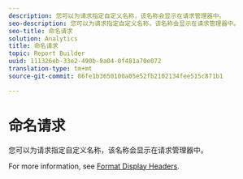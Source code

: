 ```yaml
---
description: 您可以为请求指定自定义名称，该名称会显示在请求管理器中。
seo-description: 您可以为请求指定自定义名称，该名称会显示在请求管理器中。
seo-title: 命名请求
solution: Analytics
title: 命名请求
topic: Report Builder
uuid: 111326eb-33e2-490b-9a04-0f481a70e072
translation-type: tm+mt
source-git-commit: 86fe1b3650100a05e52fb2102134fee515c871b1

---
```



# 命名请求

您可以为请求指定自定义名称，该名称会显示在请求管理器中。

For more information, see [Format Display Headers](../../../analyze/report-builder/layout/t-format-display-headers.md#task_45C7C4938C2C47FCB02634A1248AA831).
